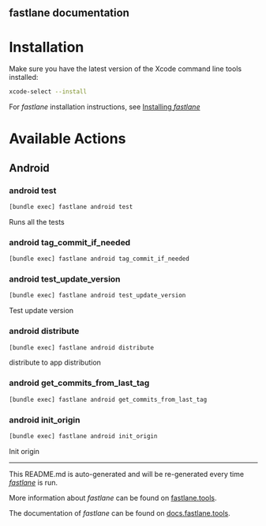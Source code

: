 fastlane documentation
----

# Installation

Make sure you have the latest version of the Xcode command line tools installed:

```sh
xcode-select --install
```

For _fastlane_ installation instructions, see [Installing _fastlane_](https://docs.fastlane.tools/#installing-fastlane)

# Available Actions

## Android

### android test

```sh
[bundle exec] fastlane android test
```

Runs all the tests

### android tag_commit_if_needed

```sh
[bundle exec] fastlane android tag_commit_if_needed
```



### android test_update_version

```sh
[bundle exec] fastlane android test_update_version
```

Test update version

### android distribute

```sh
[bundle exec] fastlane android distribute
```

distribute to app distribution

### android get_commits_from_last_tag

```sh
[bundle exec] fastlane android get_commits_from_last_tag
```



### android init_origin

```sh
[bundle exec] fastlane android init_origin
```

Init origin

----

This README.md is auto-generated and will be re-generated every time [_fastlane_](https://fastlane.tools) is run.

More information about _fastlane_ can be found on [fastlane.tools](https://fastlane.tools).

The documentation of _fastlane_ can be found on [docs.fastlane.tools](https://docs.fastlane.tools).
